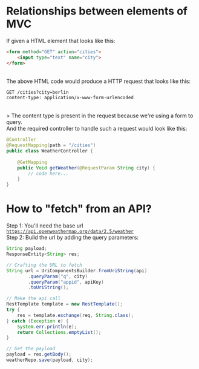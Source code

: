 # Relationships between elements of MVC

If given a HTML element that looks like this: </br>
```html
<form method="GET" action="cities">
    <input type="text" name="city">
</form>
``` 
</br>
The above HTML code would produce a HTTP request that looks like this: </br>

```xml
GET /cities?city=berlin
content-type: application/x-www-form-urlencoded
```

</br>
> The content type is present in the request because we're using a form to query.
</br>
And the required controller to handle such a request would look like this: </br>

```java
@Controller
@RequestMapping(path = "/cities")
public class WeatherController {
    
    @GetMapping
    public Void getWeather(@RequestParam String city) {
        // code here...
    }
}
```
# How to "fetch" from an API?
Step 1: You'll need the base url</br>
<code>https://api.openweathermap.org/data/2.5/weather</code></br>
Step 2: Build the url by adding the query parameters: </br>

```java
String payload;
ResponseEntity<String> res;

// Crafting the URL to fetch
String url = UriComponentsBuilder.fromUriString(api)
        .queryParam("q", city)
        .queryParam("appid", apiKey)
        .toUriString();

// Make the api call
RestTemplate template = new RestTemplate();
try {
    res = template.exchange(req, String.class);
} catch (Exception e) {
    System.err.println(e);
    return Collections.emptyList();
}

// Get the payload
payload = res.getBody();
weatherRepo.save(payload, city);
```



